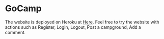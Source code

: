 # GoCamp

The website is deployed on Heroku at [Here](https://blooming-temple-15561.herokuapp.com/). Feel free to try the website with actions such as Register, Login, Logout, Post a campground, Add a comment.


